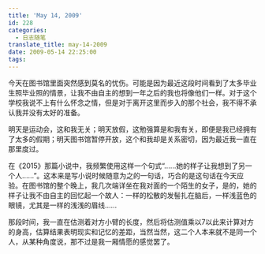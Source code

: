 ```yaml
---
title: 'May 14, 2009'
id: 228
categories:
  - 日志随笔
translate_title: may-14-2009
date: 2009-05-14 22:25:00
tags:
---
```


今天在图书馆里面突然感到莫名的忧伤。可能是因为最近这段时间看到了太多毕业生照毕业照的情景，让我不由自主的想到一年之后的我也将像他们一样。对于这个学校我说不上有什么怀念之情，但是对于离开这里而步入的那个社会，我不得不承认我并没有太好的准备。

明天是运动会，这和我无关；明天放假，这勉强算是和我有关，即便是我已经拥有了太多的假期；明天图书馆暂停开放，这个和我却是关系密切，因为最近我一直在那里度过。

在《2015》那篇小说中，我频繁使用这样一个句式“……她的样子让我想到了另一个人……”。这本来是写小说时候随意为之的一句话，巧合的是这句话在今天应验。在图书馆的整个晚上，我几次端详坐在我对面的一个陌生的女子，是的，她的样子让我不由自主的回忆起一个故人：一样的松散的发髻扎在脑后，一样浅蓝色的眼镜，尤其是一样的浅浅的眉线……

那段时间，我一直在估测着对方小臂的长度，然后将估测值乘以7以此来计算对方的身高，估算结果表明现实和记忆的差距，当然当然，这二个人本来就不是同一个人，从某种角度说，那不过是我一厢情愿的感觉罢了。
